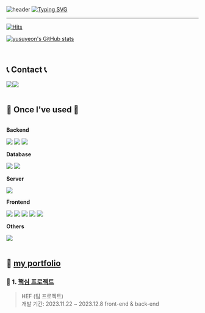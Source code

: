 ![header](https://capsule-render.vercel.app/api?type=waving&color=6994CDEE&text=Yu%Suyeon&animation=twinkling&height=80)
[![Typing SVG](https://readme-typing-svg.demolab.com?font=Alkatra&weight=500&size=45&duration=3500&pause=3&color=6994CDEE&center=false&vCenter=false&multiline=true&repeat=true&width=1000&height=100&lines=Welcome+to+Yusuyeon's+GitHub!👋)](https://git.io/typing-svg)
 
<div align="left">

-------
[![Hits](https://hits.seeyoufarm.com/api/count/incr/badge.svg?url=https%3A%2F%2Fgithub.com%2Fyusuyeon1111&count_bg=%23AFD5E0&title_bg=%23E07272&icon=&icon_color=%23DC8787&title=hits&edge_flat=false)](https://hits.seeyoufarm.com)

[![yusuyeon's GitHub stats](https://github-readme-stats.vercel.app/api?username=yusuyeon1111&include_all_commits=true&show_icons=true&theme=cobalt)](https://github.com/bi-sz/github-readme-stats)
 
<br>


## 📞 Contact 📞
<div style="display:flex; flex-direction:row;">
    <a href="mailto:yusuyeon443@gmail.com">
        <img src="https://img.shields.io/badge/Gmail-EA4335?style=for-the-badge&logo=Gmail&logoColor=white"> 
    </a>
    <a href="https://open.kakao.com/o/sB8nJYYf">
        <img src="https://img.shields.io/badge/KakaoTalk-FFCD00?style=for-the-badge&logoColor=black&logo=KakaoTalk"> 
    </a>
    
</div><br>
    
## 🔨 Once I've used 🔨
<div style="display:flex; flex-direction:column; align-items:flex-start;">
    <!-- Backend -->
    <p><strong>Backend</strong></p>
    <div>
     <img src="https://img.shields.io/badge/Java-007396?style=flat-square&logo=Java&logoColor=white"/>
     <img src="https://img.shields.io/badge/Spring Boot-007396?style=flat-square&logo=spring boot&logoColor=white"/>
     <img src="https://img.shields.io/badge/spring-6DB33F?style=flat-square&logo=spring&logoColor=white"/>
    </div>
    <!-- Database -->
    <p><strong>Database</strong></p>
    <div>
        <img src="https://img.shields.io/badge/oracle-F80000?style=for-the-badge&logo=oracle&logoColor=white"> 
        <img src="https://img.shields.io/badge/mysql-4479A1?style=for-the-badge&logo=mysql&logoColor=white"> 
    </div>
    <!-- Server -->
    <p><strong>Server</strong></p>
    <div>
        <img src="https://img.shields.io/badge/apache tomcat-F8DC75?style=for-the-badge&logo=apachetomcat&logoColor=black">
    </div>
    <!-- Frontend -->
    <p><strong>Frontend</strong></p>
    <div>
        <img src="https://img.shields.io/badge/html5-E34F26?style=flat-square&logo=html5&logoColor=white"> 
        <img src="https://img.shields.io/badge/css-1572B6?style=flat-square&logo=css3&logoColor=white"> 
        <img src="https://img.shields.io/badge/javascript-F7DF1E?style=flat-square&logo=javascript&logoColor=black"> 
        <img src="https://img.shields.io/badge/bootstrap-7952B3?style=flat-square&logo=bootstrap&logoColor=white">
      <img src="https://img.shields.io/badge/react-61DAFB?style=flat-square&logo=react&logoColor=white"/>
    </div>
    <!-- Others -->
    <p><strong>Others</strong></p>
    <div>
      <img src="https://img.shields.io/badge/python-3776AB?style=flat-square&logo=python&logoColor=white"> 
</div><br>
</div>

## 📌 [my portfolio](https://github.com/yusuyeon1111/portfolio.git)

### 📌 1. [핵심 프로젝트](https://github.com/2023-SMHRD-IS-CLOUD-1/1stProject.git)
  >HEF  (팀 프로젝트)  
>개발 기간: 2023.11.22 ~ 2023.12.8
> front-end & back-end 


